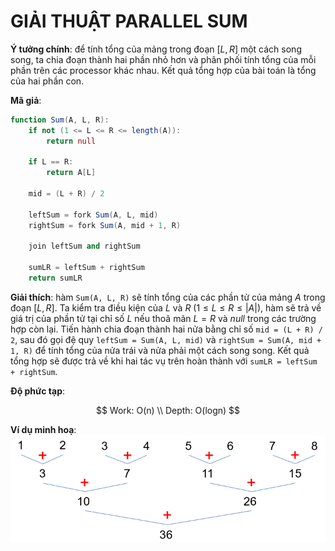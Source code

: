 # GIẢI THUẬT PARALLEL SUM

**Ý tưởng chính**: để tính tổng của mảng trong đoạn $[L, R]$ một cách song song, ta chia đoạn thành hai phần nhỏ hơn và phân phối tính tổng của mỗi phần trên các processor khác nhau. Kết quả tổng hợp của bài toán là tổng của hai phần con.

**Mã giả**:
```actionscript
function Sum(A, L, R):
    if not (1 <= L <= R <= length(A)):
        return null

    if L == R:
        return A[L]

    mid = (L + R) / 2

    leftSum = fork Sum(A, L, mid)
    rightSum = fork Sum(A, mid + 1, R)

    join leftSum and rightSum

    sumLR = leftSum + rightSum
    return sumLR
```

**Giải thích**: hàm `Sum(A, L, R)` sẽ tính tổng của các phần tử của mảng $A$ trong đoạn $[L, R]$. Ta kiểm tra điều kiện của $L$ và $R$ ($1 \leq L \leq R \leq |A|$), hàm sẽ trả về giá trị của phần tử tại chỉ số $L$ nếu thoã mãn $L = R$ và $null$ trong các trường hợp còn lại. Tiến hành chia đoạn thành hai nửa bằng chỉ số `mid = (L + R) / 2`, sau đó gọi đệ quy `leftSum = Sum(A, L, mid)` và `rightSum = Sum(A, mid + 1, R)` để tính tổng của nửa trái và nửa phải một cách song song. Kết quả tổng hợp sẽ được trả về khi hai tác vụ trên hoàn thành với `sumLR = leftSum + rightSum`.

**Độ phức tạp**:

$$
Work: O(n) \\
Depth: O(logn)
$$

**Ví dụ minh hoạ**:
![alt text](sum.png)